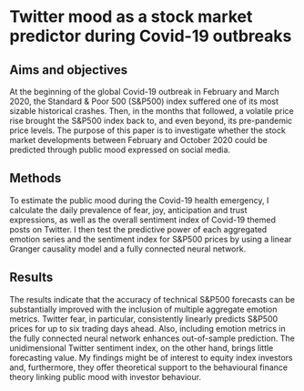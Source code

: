 # Twitter mood as a stock market predictor during Covid-19 outbreaks

## Aims and objectives

At the beginning of the global Covid-19 outbreak in February and March 2020, the Standard & Poor 500 (S&P500) index suffered one of its most sizable historical crashes. Then, in the months that followed, a volatile price rise brought the S&P500 index back to, and even beyond, its pre-pandemic price levels. The purpose of this paper is to investigate whether the stock market developments between February and October 2020 could be predicted through public mood expressed on social media. 
  
## Methods

To estimate the public mood during the Covid-19 health emergency, I calculate the daily prevalence of fear, joy, anticipation and trust expressions, as well as the overall sentiment index of Covid-19 themed posts on Twitter. I then test the predictive power of each aggregated emotion series and the sentiment index for S&P500 prices by using a linear Granger causality model and a fully connected neural network. 

## Results

The results indicate that the accuracy of technical S&P500 forecasts can be substantially improved with the inclusion of multiple aggregate emotion metrics. Twitter fear, in particular, consistently linearly predicts S&P500 prices for up to six trading days ahead. Also, including emotion metrics in the fully connected neural network enhances out-of-sample prediction. The unidimensional Twitter sentiment index, on the other hand, brings little forecasting value. My findings might be of interest to equity index investors and, furthermore, they offer theoretical support to the behavioural finance theory linking public mood with investor behaviour.
